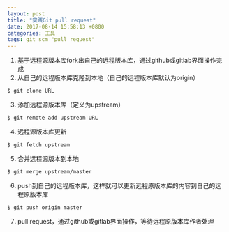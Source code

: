 ```yaml
---
layout: post
title: "实践Git pull request"
date: 2017-08-14 15:58:13 +0800
categories: 工具
tags: git scm "pull request"
---
```


1. 基于远程源版本库fork出自己的远程版本库，通过github或gitlab界面操作完成
2. 从自己的远程版本库克隆到本地（自己的远程版本库默认为origin）

```shell
$ git clone URL
```

3. 添加远程源版本库（定义为upstream）

```shell
$ git remote add upstream URL
```

4. 远程源版本库更新

```shell
$ git fetch upstream
```

5. 合并远程源版本到本地

```shell
$ git merge upstream/master
```

6. push到自己的远程版本库，这样就可以更新远程原版本库的内容到自己的远程原版本库

```shell
$ git push origin master
```

7. pull request，通过github或gitlab界面操作，等待远程原版本库作者处理